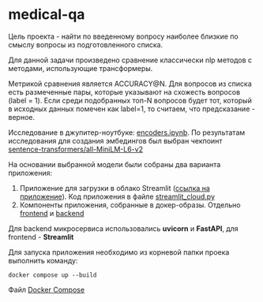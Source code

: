 # medical-qa

Цель проекта - найти по введенному вопросу наиболее близкие по смыслу вопросы из подготовленного списка.

Для данной задачи произведено сравнение классически nlp методов с методами, использующие трансформеры. 

Метрикой сравнения является ACCURACY@N. Для вопросов из списка есть размеченные пары, которые указывают на схожесть вопросов (label = 1).
Если среди подобранных топ-N вопросов будет тот, который в исходных данных помечен как label=1, то считаем, что предсказание - верное.

Исследование в джупитер-ноутбуке: [encoders.ipynb](https://github.com/lebedevbogdan/medical-qa/blob/main/encoders.ipynb). По результатам исследования для создания эмбедингов был выбран чекпоинт [sentence-transformers/all-MiniLM-L6-v2](https://huggingface.co/sentence-transformers/all-MiniLM-L6-v2)

На основании выбранной модели были собраны два варианта приложения:
1. Приложение для загрузки в облако Streamlit ([ссылка на приложение](https://medical-app-q.streamlit.app)). Код приложения в файле [streamlit_cloud.py](https://github.com/lebedevbogdan/medical-qa/blob/main/streamlit_cloud.py)
2. Компоненты приложения, собранные в докер-образы. Отдельно [frontend](https://github.com/lebedevbogdan/medical-qa/tree/main/frontend) и [backend](https://github.com/lebedevbogdan/medical-qa/tree/main/backend)

Для backend микросервиса использовались **uvicorn** и **FastAPI**, для frontend - **Streamlit**

Для запуска приложения необходимо из корневой папки проека выполнить команду:
```
docker compose up --build
```
Файл [Docker Compose](https://github.com/lebedevbogdan/medical-qa/blob/main/docker-compose.yaml)

